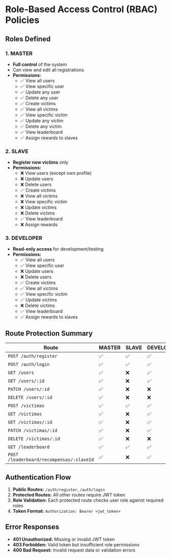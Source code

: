 # Role-Based Access Control (RBAC) Policies

## Roles Defined

### 1. MASTER
- **Full control** of the system
- Can view and edit all registrations
- **Permissions:**
  - ✅ View all users
  - ✅ View specific user
  - ✅ Update any user
  - ✅ Delete any user
  - ✅ Create victims
  - ✅ View all victims
  - ✅ View specific victim
  - ✅ Update any victim
  - ✅ Delete any victim
  - ✅ View leaderboard
  - ✅ Assign rewards to slaves

### 2. SLAVE
- **Register new victims** only
- **Permissions:**
  - ❌ View users (except own profile)
  - ❌ Update users
  - ❌ Delete users
  - ✅ Create victims
  - ❌ View all victims
  - ❌ View specific victim
  - ❌ Update victims
  - ❌ Delete victims
  - ✅ View leaderboard
  - ❌ Assign rewards

### 3. DEVELOPER
- **Read-only access** for development/testing
- **Permissions:**
  - ✅ View all users
  - ✅ View specific user
  - ❌ Update users
  - ❌ Delete users
  - ✅ Create victims
  - ✅ View all victims
  - ✅ View specific victim
  - ✅ Update victims
  - ❌ Delete victims
  - ✅ View leaderboard
  - ✅ Assign rewards to slaves

## Route Protection Summary

| Route | MASTER | SLAVE | DEVELOPER |
|-------|--------|-------|-----------|
| `POST /auth/register` | ✅ | ✅ | ✅ |
| `POST /auth/login` | ✅ | ✅ | ✅ |
| `GET /users` | ✅ | ❌ | ✅ |
| `GET /users/:id` | ✅ | ❌ | ✅ |
| `PATCH /users/:id` | ✅ | ❌ | ❌ |
| `DELETE /users/:id` | ✅ | ❌ | ❌ |
| `POST /victimas` | ✅ | ✅ | ✅ |
| `GET /victimas` | ✅ | ❌ | ✅ |
| `GET /victimas/:id` | ✅ | ❌ | ✅ |
| `PATCH /victimas/:id` | ✅ | ❌ | ✅ |
| `DELETE /victimas/:id` | ✅ | ❌ | ❌ |
| `GET /leaderboard` | ✅ | ✅ | ✅ |
| `POST /leaderboard/recompensas/:slaveId` | ✅ | ❌ | ✅ |

## Authentication Flow

1. **Public Routes:** `/auth/register`, `/auth/login`
2. **Protected Routes:** All other routes require JWT token
3. **Role Validation:** Each protected route checks user role against required roles
4. **Token Format:** `Authorization: Bearer <jwt_token>`

## Error Responses

- **401 Unauthorized:** Missing or invalid JWT token
- **403 Forbidden:** Valid token but insufficient role permissions
- **400 Bad Request:** Invalid request data or validation errors